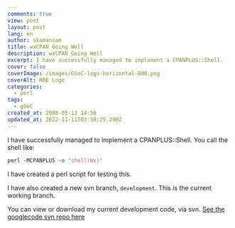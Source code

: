 ```yaml
---
comments: true
view: post
layout: post
lang: en
author: skamansam
title: wxCPAN Going Well
description: wxCPAN Going Well
excerpt: I have successfully managed to implement a CPANPLUS::Shell.
cover: false
coverImage: /images/GSoC-logo-horizontal-800.png
coverAlt: RBE Logo
categories:
  - perl
tags:
  - gSoC
created_at: 2008-05-13 14:56
updated_at: 2022-11-11T03:50:25.290Z
---
```


I have successfully managed to implement a CPANPLUS::Shell.  You call the shell like:
```perl
perl -MCPANPLUS -e 'shell(Wx)'
```

I have created a perl script for testing this.

I have also created a new svn branch, `development`. This is the current working branch.

You can view or download my current development code, via svn. [See the googlecode 
svn repo here](http://code.google.com/p/wxcpan/source/browse)
